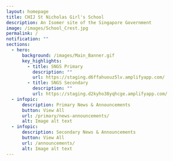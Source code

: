 ```yaml
---
layout: homepage
title: CHIJ St Nicholas Girl's School
description: An Isomer site of the Singapore Government
image: /images/School_Crest.jpg
permalink: /
notification: ""
sections:
  - hero:
      background: /images/Main_Banner.gif
      key_highlights:
        - title: SNGS Primary
          description: ""
          url: https://staging.d6ffahuouz5lv.amplifyapp.com/
        - title: SNGS Secondary
          description: ""
          url: https://staging.d2kyho38yqhcge.amplifyapp.com/
  - infopic:
      description: Primary News & Announcements
      button: View All
      url: /primary/news-announcements/
      alt: Image alt text
  - infopic:
      description: Secondary News & Announcements
      button: View All
      url: /announcements/
      alt: Image alt text
---
```

